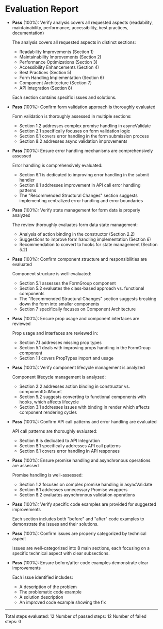 # Evaluation Report

- **Pass** (100%): Verify analysis covers all requested aspects (readability, maintainability, performance, accessibility, best practices, documentation)
  
  The analysis covers all requested aspects in distinct sections:
  - Readability Improvements (Section 1)
  - Maintainability Improvements (Section 2)
  - Performance Optimizations (Section 3)
  - Accessibility Enhancements (Section 4)
  - Best Practices (Section 5)
  - Form Handling Implementation (Section 6)
  - Component Architecture (Section 7)
  - API Integration (Section 8)
  
  Each section contains specific issues and solutions.

- **Pass** (100%): Confirm form validation approach is thoroughly evaluated

  Form validation is thoroughly assessed in multiple sections:
  - Section 1.2 addresses complex promise handling in asyncValidate
  - Section 2.1 specifically focuses on form validation logic
  - Section 6.1 covers error handling in the form submission process
  - Section 8.2 addresses async validation improvements

- **Pass** (100%): Ensure error handling mechanisms are comprehensively assessed

  Error handling is comprehensively evaluated:
  - Section 6.1 is dedicated to improving error handling in the submit handler
  - Section 8.1 addresses improvement in API call error handling patterns
  - The "Recommended Structural Changes" section suggests implementing centralized error handling and error boundaries

- **Pass** (100%): Verify state management for form data is properly analyzed

  The review thoroughly evaluates form data state management:
  - Analysis of action binding in the constructor (Section 2.2)
  - Suggestions to improve form handling implementation (Section 6)
  - Recommendation to convert to hooks for state management (Section 5.2)

- **Pass** (100%): Confirm component structure and responsibilities are evaluated

  Component structure is well-evaluated:
  - Section 5.1 assesses the FormGroup component
  - Section 5.2 evaluates the class-based approach vs. functional components
  - The "Recommended Structural Changes" section suggests breaking down the form into smaller components
  - Section 7 specifically focuses on Component Architecture

- **Pass** (100%): Ensure prop usage and component interfaces are reviewed

  Prop usage and interfaces are reviewed in:
  - Section 7.1 addresses missing prop types
  - Section 5.1 deals with improving props handling in the FormGroup component
  - Section 1.1 covers PropTypes import and usage

- **Pass** (100%): Verify component lifecycle management is analyzed

  Component lifecycle management is analyzed:
  - Section 2.2 addresses action binding in constructor vs. componentDidMount
  - Section 5.2 suggests converting to functional components with hooks, which affects lifecycle
  - Section 3.1 addresses issues with binding in render which affects component rendering cycles

- **Pass** (100%): Confirm API call patterns and error handling are evaluated

  API call patterns are thoroughly evaluated:
  - Section 8 is dedicated to API Integration
  - Section 8.1 specifically addresses API call patterns
  - Section 6.1 covers error handling in API responses

- **Pass** (100%): Ensure promise handling and asynchronous operations are assessed

  Promise handling is well-assessed:
  - Section 1.2 focuses on complex promise handling in asyncValidate
  - Section 8.1 addresses unnecessary Promise wrappers
  - Section 8.2 evaluates asynchronous validation operations

- **Pass** (100%): Verify specific code examples are provided for suggested improvements

  Each section includes both "before" and "after" code examples to demonstrate the issues and their solutions.

- **Pass** (100%): Confirm issues are properly categorized by technical aspect

  Issues are well-categorized into 8 main sections, each focusing on a specific technical aspect with clear subsections.

- **Pass** (100%): Ensure before/after code examples demonstrate clear improvements

  Each issue identified includes:
  - A description of the problem
  - The problematic code example
  - A solution description
  - An improved code example showing the fix

---

Total steps evaluated: 12
Number of passed steps: 12
Number of failed steps: 0
